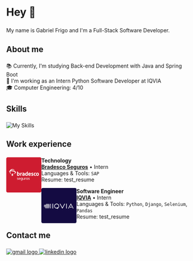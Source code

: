 <h1 align="left">Hey 👋</h1>

###

<p align="left">My name is Gabriel Frigo and I'm a Full-Stack Software Developer.</p>

###

<h2 align="left">About me</h2>

###

<p align="left">
  📚 Currently, I'm studying Back-end Development with Java and Spring Boot<br>
  💼 I'm working as an Intern Python Software Developer at IQVIA<br>
  🎓 Computer Engineering: 4/10<br>
</p>

###

<h2 align="left">Skills</h2>

###

  ![My Skills](https://skillicons.dev/icons?i=java,spring,aws,python,django,selenium,js,html,css,react,figma,postgres,docker,git)

###

<h2 alighn="left">Work experience</h2>

###

[<img align="left" height="94px" width="94px" alt="Bradesco seguros logo" src="/images/bradesco.png"/>](https://www.bradescoseguros.com.br/clientes)

**Technology** \
[**Bradesco Seguros**](https://www.bradescoseguros.com.br/clientes) • Intern \
Languages & Tools: `SAP`\
Resume: test_resume
<br/>

[<img align="left" height="94px" width="94px" alt="IQVIA logo" src="/images/iqvia.png"/>](https://www.iqvia.com/)

**Software Engineer** \
[**IQVIA**](https://www.iqvia.com/) • Intern \
Languages & Tools: `Python`, `Django`, `Selenium`, `Pandas`\
Resume: test_resume
<br/>

###


###

<h2 align="left">Contact me</h2>

###

<div align="left">
  <a href="mailto:gfrigo.sena@gmail.com" target="_blank">
    <img src="https://img.shields.io/static/v1?message=Gmail&logo=gmail&label=&color=D14836&logoColor=white&labelColor=&style=for-the-badge" height="30" alt="gmail logo"  />
  </a>
  <a href="https://www.linkedin.com/in/gfrigo/" target="_blank">
    <img src="https://img.shields.io/static/v1?message=LinkedIn&logo=linkedin&label=&color=0077B5&logoColor=white&labelColor=&style=for-the-badge" height="30" alt="linkedin logo"  />
  </a>
</div>

###
